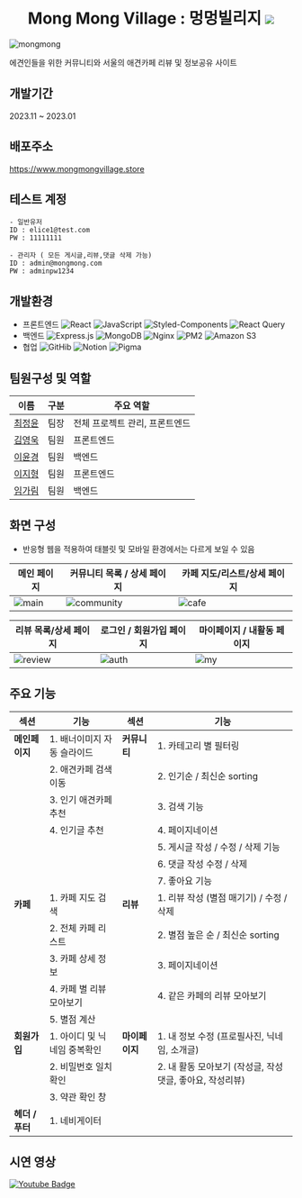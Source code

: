 <div align="center">
  <h1>Mong Mong Village : 멍멍빌리지
  <a href="https://hits.seeyoufarm.com"><img src="https://hits.seeyoufarm.com/api/count/incr/badge.svg?url=https%3A%2F%2Fgithub.com%2Felice-final-team6&count_bg=%23FFD100&title_bg=%23555555&icon=datadog.svg&icon_color=%23FFD100&title=hits&edge_flat=false"/></a></h1>
</div>

![mongmong](https://github.com/elice-final-team6/MongMongVillage-FE/assets/33516975/42de15ba-cd42-441d-9bd7-632f2b9570da)

에견인들을 위한 커뮤니티와 서울의 애견카페 리뷰 및 정보공유 사이트<br/>

## 개발기간 
2023.11 ~ 2023.01

## 배포주소
https://www.mongmongvillage.store

## 테스트 계정
```
- 일반유저
ID : elice1@test.com
PW : 11111111

- 관리자 ( 모든 게시글,리뷰,댓글 삭제 가능)
ID : admin@mongmong.com
PW : adminpw1234
```

## 개발환경
- 프론트엔드 
![React](https://img.shields.io/badge/-React-61DAFB?style=flat-square&logo=React&logoColor=white) <img src="https://img.shields.io/badge/-JavaScript-F7DF1E?style=flat-square&logo=javascript&logoColor=black" alt="JavaScript"/> <img src="https://img.shields.io/badge/-styled_components-DB7093?style=flat-square&logo=styled-components&logoColor=white" alt="Styled-Components"/> <img src="https://img.shields.io/badge/-React_Query-FF4154?style=flat-square&logo=react-query&logoColor=white" alt="React Query"/>
- 백엔드
<img src="https://img.shields.io/badge/-Express.js-000000?style=flat-square&logo=express&logoColor=white" alt="Express.js"/> <img src="https://img.shields.io/badge/-MongoDB-47A248?style=flat-square&logo=mongodb&logoColor=white" alt="MongoDB"/> <img src="https://img.shields.io/badge/-Nginx-009639?style=flat-square&logo=nginx&logoColor=white" alt="Nginx"/> <img src="https://img.shields.io/badge/-PM2-2B037A?style=flat-square&logo=pm2&logoColor=white" alt="PM2"/> <img src="https://img.shields.io/badge/-Amazon_S3-569A31?style=flat-square&logo=amazon-s3&logoColor=white" alt="Amazon S3"/>
- 협업 
![GitHib](https://img.shields.io/badge/-GitHub-181717?style=flat-square&logo=GitHub&logoColor=white) ![Notion](https://img.shields.io/badge/-Notion-black?style=flat-square&logo=Notion&logoColor=white) ![Pigma](https://img.shields.io/badge/-Figma-F24E1E?style=flat-square&logo=Figma&logoColor=white)


## 팀원구성 및 역할
| 이름   | 구분              | 주요 역할     |
|--------|------------------|----------|
| [최정윤](https://github.com/cjy00n) | 팀장             | 전체 프로젝트 관리, 프론트엔드 |
| [김영욱](https://github.com/yeonguk0201) | 팀원    | 프론트엔드  |
| [이윤경](https://github.com/ktoo23) | 팀원           | 백엔드  |
| [이지형](https://github.com/j-h-711) | 팀원  |  프론트엔드        |
| [임가림](https://github.com/galimii) | 팀원  |  백엔드        |


## 화면 구성 
- 반응형 웹을 적용하여 태블릿 및 모바일 환경에서는 다르게 보일 수 있음

| 메인 페이지                           | **커뮤니티** 목록 / 상세 페이지                         | **카페** 지도/리스트/상세 페이지                         |
|---------------------------------------|------------------------------------------|------------------------------------------|
|![main](https://github.com/elice-final-team6/.github/assets/33516975/5f487377-36c1-4e74-8102-d5309017b069)| ![community](https://github.com/elice-final-team6/.github/assets/33516975/0aaadb95-6e83-4f67-9897-2cfa073a4ae3)| ![cafe](https://github.com/elice-final-team6/.github/assets/33516975/2ee0ad84-6c8f-498e-a1e6-e3b02a63946b)|

|**리뷰** 목록/상세 페이지                           | 로그인 / 회원가입 페이지                         | 마이페이지 / 내활동 페이지                         |
|---------------------------------------|------------------------------------------|------------------------------------------|
|![review](https://github.com/elice-final-team6/.github/assets/33516975/8c553cd9-1e2a-4050-9bc8-d66a59b0e413)| ![auth](https://github.com/elice-final-team6/.github/assets/33516975/da6148da-27c9-41af-847a-834e987b576b)| ![my](https://github.com/elice-final-team6/.github/assets/33516975/3fb83397-810e-4cfd-825e-71b164e14a5b)|


## 주요 기능
| 섹션        | 기능                                      | 섹션          | 기능                                          |
|-------------|-------------------------------------------|---------------|-----------------------------------------------|
| **메인페이지**  | 1. 배너이미지 자동 슬라이드                 | **커뮤니티**     | 1. 카테고리 별 필터링                            |
|             | 2. 애견카페 검색 이동                        |               | 2. 인기순 / 최신순 sorting                      |
|             | 3. 인기 애견카페 추천                        |               | 3. 검색 기능                                   |
|             | 4. 인기글 추천                             |               | 4. 페이지네이션                                |
|             |                                           |               | 5. 게시글 작성 / 수정 / 삭제 기능                |
|             |                                           |               | 6. 댓글 작성 수정 / 삭제                        |
|             |                                           |               | 7. 좋아요 기능                                 |
| **카페**      | 1. 카페 지도 검색                          | **리뷰**        | 1. 리뷰 작성  (별점 매기기) / 수정 / 삭제       |
|             | 2. 전체 카페 리스트                         |               | 2. 별점 높은 순 / 최신순 sorting                |
|             | 3. 카페 상세 정보                          |               | 3. 페이지네이션                                |
|             | 4. 카페 별 리뷰 모아보기                    |               | 4. 같은 카페의 리뷰 모아보기                    |
|             | 5. 별점 계산                               |             |                                           |
| **회원가입**  | 1. 아이디 및 닉네임 중복확인               | **마이페이지**   | 1. 내 정보 수정 (프로필사진, 닉네임, 소개글)     |
|             | 2. 비밀번호 일치 확인                      |               | 2. 내 활동 모아보기 (작성글, 작성댓글, 좋아요, 작성리뷰) |
|             | 3. 약관 확인 창                           
| **헤더 / 푸터**  | 1. 네비게이터                                 |

## 시연 영상 
[![Youtube Badge](https://img.shields.io/badge/Youtube-ff0000?style=flat-square&logo=youtube&link=https://www.youtube.com/c/kyleschool)](https://youtu.be/3BLg_u27zXw)

